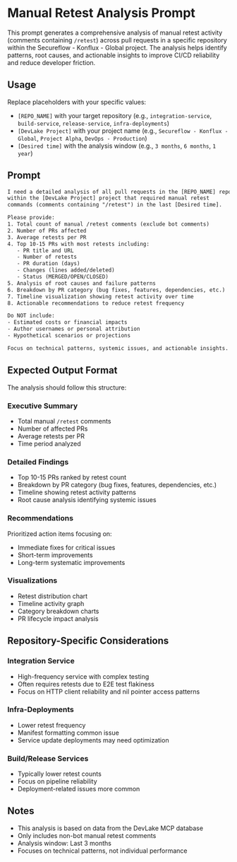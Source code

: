 # Manual Retest Analysis Prompt

This prompt generates a comprehensive analysis of manual retest activity (comments containing `/retest`) across pull requests in a specific repository within the Secureflow - Konflux - Global project. The analysis helps identify patterns, root causes, and actionable insights to improve CI/CD reliability and reduce developer friction.

## Usage

Replace placeholders with your specific values:

- `[REPO_NAME]` with your target repository (e.g., `integration-service`, `build-service`, `release-service`, `infra-deployments`)
- `[DevLake Project]` with your project name (e.g., `Secureflow - Konflux - Global`, `Project Alpha`, `DevOps - Production`)
- `[Desired time]` with the analysis window (e.g., `3 months`, `6 months`, `1 year`)

## Prompt

```txt
I need a detailed analysis of all pull requests in the [REPO_NAME] repository
within the [DevLake Project] project that required manual retest
commands (comments containing "/retest") in the last [Desired time].

Please provide:
1. Total count of manual /retest comments (exclude bot comments)
2. Number of PRs affected
3. Average retests per PR
4. Top 10-15 PRs with most retests including:
   - PR title and URL
   - Number of retests
   - PR duration (days)
   - Changes (lines added/deleted)
   - Status (MERGED/OPEN/CLOSED)
5. Analysis of root causes and failure patterns
6. Breakdown by PR category (bug fixes, features, dependencies, etc.)
7. Timeline visualization showing retest activity over time
8. Actionable recommendations to reduce retest frequency

Do NOT include:
- Estimated costs or financial impacts
- Author usernames or personal attribution
- Hypothetical scenarios or projections

Focus on technical patterns, systemic issues, and actionable insights.
```

## Expected Output Format

The analysis should follow this structure:

### Executive Summary

- Total manual `/retest` comments
- Number of affected PRs
- Average retests per PR
- Time period analyzed

### Detailed Findings

- Top 10-15 PRs ranked by retest count
- Breakdown by PR category (bug fixes, features, dependencies, etc.)
- Timeline showing retest activity patterns
- Root cause analysis identifying systemic issues

### Recommendations

Prioritized action items focusing on:

- Immediate fixes for critical issues
- Short-term improvements
- Long-term systematic improvements

### Visualizations

- Retest distribution chart
- Timeline activity graph
- Category breakdown charts
- PR lifecycle impact analysis

## Repository-Specific Considerations

### Integration Service

- High-frequency service with complex testing
- Often requires retests due to E2E test flakiness
- Focus on HTTP client reliability and nil pointer access patterns

### Infra-Deployments

- Lower retest frequency
- Manifest formatting common issue
- Service update deployments may need optimization

### Build/Release Services

- Typically lower retest counts
- Focus on pipeline reliability
- Deployment-related issues more common

## Notes

- This analysis is based on data from the DevLake MCP database
- Only includes non-bot manual retest comments
- Analysis window: Last 3 months
- Focuses on technical patterns, not individual performance
